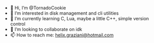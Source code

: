 - 👋 Hi, I’m @TornadoCookie
- 👀 I’m interested in disk management and cli utilities
- 🌱 I’m currently learning C, Lua, maybe a little C++, simple version control
- 💞️ I’m looking to collaborate on idk
- 📫 How to reach me: helix.graziani@hotmail.com

<!---
TornadoCookie/TornadoCookie is a ✨ special ✨ repository because its `README.md` (this file) appears on your GitHub profile.
You can click the Preview link to take a look at your changes.
--->
